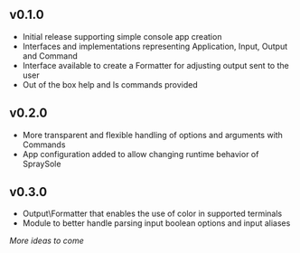 ## v0.1.0

- Initial release supporting simple console app creation
- Interfaces and implementations representing Application, Input, Output and Command
- Interface available to create a Formatter for adjusting output sent to the user
- Out of the box help and ls commands provided

## v0.2.0

- More transparent and flexible handling of options and arguments with Commands
- App configuration added to allow changing runtime behavior of SpraySole

## v0.3.0

- Output\Formatter that enables the use of color in supported terminals
- Module to better handle parsing input boolean options and input aliases

*More ideas to come*
